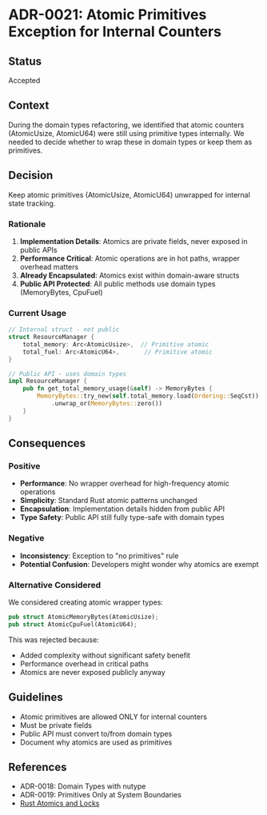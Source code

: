 # ADR-0021: Atomic Primitives Exception for Internal Counters

## Status

Accepted

## Context

During the domain types refactoring, we identified that atomic counters
(AtomicUsize, AtomicU64) were still using primitive types internally. We needed
to decide whether to wrap these in domain types or keep them as primitives.

## Decision

Keep atomic primitives (AtomicUsize, AtomicU64) unwrapped for internal state
tracking.

### Rationale

1. **Implementation Details**: Atomics are private fields, never exposed in
   public APIs
2. **Performance Critical**: Atomic operations are in hot paths, wrapper
   overhead matters
3. **Already Encapsulated**: Atomics exist within domain-aware structs
4. **Public API Protected**: All public methods use domain types
   (MemoryBytes, CpuFuel)

### Current Usage

```rust
// Internal struct - not public
struct ResourceManager {
    total_memory: Arc<AtomicUsize>,  // Primitive atomic
    total_fuel: Arc<AtomicU64>,       // Primitive atomic
}

// Public API - uses domain types
impl ResourceManager {
    pub fn get_total_memory_usage(&self) -> MemoryBytes {
        MemoryBytes::try_new(self.total_memory.load(Ordering::SeqCst))
            .unwrap_or(MemoryBytes::zero())
    }
}
```

## Consequences

### Positive

- **Performance**: No wrapper overhead for high-frequency atomic operations
- **Simplicity**: Standard Rust atomic patterns unchanged
- **Encapsulation**: Implementation details hidden from public API
- **Type Safety**: Public API still fully type-safe with domain types

### Negative

- **Inconsistency**: Exception to "no primitives" rule
- **Potential Confusion**: Developers might wonder why atomics are exempt

### Alternative Considered

We considered creating atomic wrapper types:

```rust
pub struct AtomicMemoryBytes(AtomicUsize);
pub struct AtomicCpuFuel(AtomicU64);
```

This was rejected because:

- Added complexity without significant safety benefit
- Performance overhead in critical paths
- Atomics are never exposed publicly anyway

## Guidelines

- Atomic primitives are allowed ONLY for internal counters
- Must be private fields
- Public API must convert to/from domain types
- Document why atomics are used as primitives

## References

- ADR-0018: Domain Types with nutype
- ADR-0019: Primitives Only at System Boundaries
- [Rust Atomics and Locks](https://marabos.nl/atomics/)

